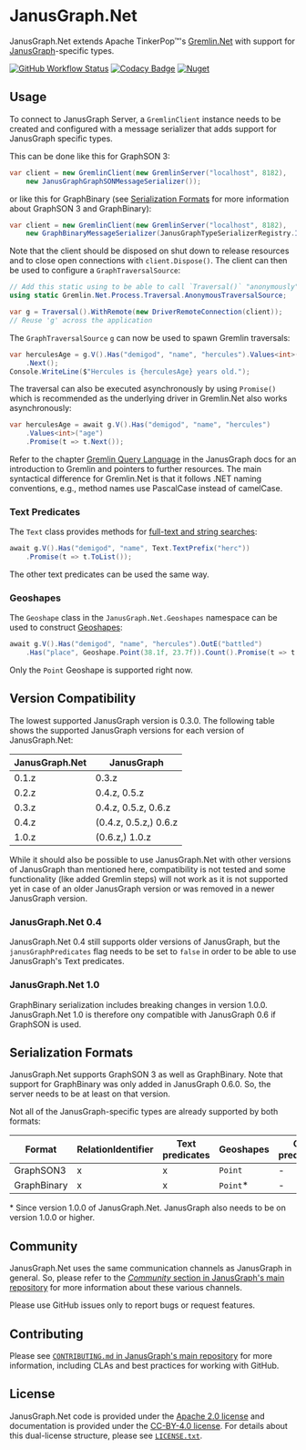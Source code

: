 # JanusGraph.Net

JanusGraph.Net extends Apache TinkerPop™'s [Gremlin.Net][gremlin.net] with
support for [JanusGraph][janusgraph]-specific types.

[![GitHub Workflow Status][actions-badge]][actions-url]
[![Codacy Badge][codacy-badge]][codacy-url]
[![Nuget][nuget-badge]][nuget-url]

## Usage

To connect to JanusGraph Server, a `GremlinClient` instance needs to be
created and configured with a message serializer that adds support for
JanusGraph specific types.

This can be done like this for GraphSON 3:

```cs
var client = new GremlinClient(new GremlinServer("localhost", 8182),
    new JanusGraphGraphSONMessageSerializer());
```

or like this for GraphBinary (see
[Serialization Formats](#serialization-formats) for more information about
GraphSON 3 and GraphBinary):

```cs
var client = new GremlinClient(new GremlinServer("localhost", 8182),
    new GraphBinaryMessageSerializer(JanusGraphTypeSerializerRegistry.Instance));
```

Note that the client should be disposed on shut down to release resources and
to close open connections with `client.Dispose()`.
The client can then be used to configure a `GraphTraversalSource`:

```cs
// Add this static using to be able to call `Traversal()` "anonymously"
using static Gremlin.Net.Process.Traversal.AnonymousTraversalSource;

var g = Traversal().WithRemote(new DriverRemoteConnection(client));
// Reuse 'g' across the application
```

The `GraphTraversalSource` `g` can now be used to spawn Gremlin traversals:

```cs
var herculesAge = g.V().Has("demigod", "name", "hercules").Values<int>("age")
    .Next();
Console.WriteLine($"Hercules is {herculesAge} years old.");
```

The traversal can also be executed asynchronously by using `Promise()` which is
recommended as the underlying driver in Gremlin.Net also works
asynchronously:

```cs
var herculesAge = await g.V().Has("demigod", "name", "hercules")
    .Values<int>("age")
    .Promise(t => t.Next());
```

Refer to the chapter [Gremlin Query Language][gremlin-chapter] in the
JanusGraph docs for an introduction to Gremlin and pointers to further
resources.
The main syntactical difference for Gremlin.Net is that it follows .NET naming
conventions, e.g., method names use PascalCase instead of camelCase.

### Text Predicates

The `Text` class provides methods for
[full-text and string searches][text-predicates]:

```cs
await g.V().Has("demigod", "name", Text.TextPrefix("herc"))
    .Promise(t => t.ToList());
```

The other text predicates can be used the same way.

### Geoshapes

The `Geoshape` class in the `JanusGraph.Net.Geoshapes` namespace can be used to
construct [Geoshapes][geoshapes]:

```cs
await g.V().Has("demigod", "name", "hercules").OutE("battled")
    .Has("place", Geoshape.Point(38.1f, 23.7f)).Count().Promise(t => t.Next());
```

Only the `Point` Geoshape is supported right now.

## Version Compatibility

The lowest supported JanusGraph version is 0.3.0.
The following table shows the supported JanusGraph versions for each version
of JanusGraph.Net:

| JanusGraph.Net | JanusGraph             |
| -------------- | ---------------------- |
| 0.1.z          | 0.3.z                  |
| 0.2.z          | 0.4.z, 0.5.z           |
| 0.3.z          | 0.4.z, 0.5.z, 0.6.z    |
| 0.4.z          | (0.4.z, 0.5.z,) 0.6.z  |
| 1.0.z          | (0.6.z,) 1.0.z         |

While it should also be possible to use JanusGraph.Net with other versions of
JanusGraph than mentioned here, compatibility is not tested and some
functionality (like added Gremlin steps) will not work as it is not supported
yet in case of an older JanusGraph version or was removed in a newer JanusGraph
version.

### JanusGraph.Net 0.4

JanusGraph.Net 0.4 still supports older versions of JanusGraph, but the
`janusGraphPredicates` flag needs to be set to `false` in order to be able to
use JanusGraph's Text predicates.

### JanusGraph.Net 1.0

GraphBinary serialization includes breaking changes in version 1.0.0.
JanusGraph.Net 1.0 is therefore ony compatible with JanusGraph 0.6 if GraphSON
is used.

## Serialization Formats

JanusGraph.Net supports GraphSON 3 as well as GraphBinary.
Note that support for GraphBinary was only added in JanusGraph 0.6.0. So, the
server needs to be at least on that version.

Not all of the JanusGraph-specific types are already supported by both formats:

| Format      | RelationIdentifier | Text predicates | Geoshapes | Geo predicates |
| ----------- | ------------------ | --------------- | --------- | -------------- |
| GraphSON3   | x                  | x               | `Point`   | -              |
| GraphBinary | x                  | x               | `Point`*  | -              |

\* Since version 1.0.0 of JanusGraph.Net.
JanusGraph also needs to be on version 1.0.0 or higher.

## Community

JanusGraph.Net uses the same communication channels as JanusGraph in general.
So, please refer to the
[_Community_ section in JanusGraph's main repository][janusgraph-community]
for more information about these various channels.

Please use GitHub issues only to report bugs or request features.

## Contributing

Please see
[`CONTRIBUTING.md` in JanusGraph's main repository][janusgraph-contributing]
for more information, including CLAs and best practices for working with
GitHub.

## License

JanusGraph.Net code is provided under the [Apache 2.0 license](APACHE-2.0.txt)
and documentation is provided under the [CC-BY-4.0 license](CC-BY-4.0.txt). For
details about this dual-license structure, please see
[`LICENSE.txt`](LICENSE.txt).

[codacy-badge]: https://api.codacy.com/project/badge/Grade/eb69004e41f64f03be82228e6faaedd1
[codacy-url]: https://app.codacy.com/project/JanusGraph/janusgraph-dotnet/dashboard
[nuget-badge]: https://img.shields.io/nuget/v/JanusGraph.NET
[nuget-url]: https://www.nuget.org/packages/JanusGraph.NET/
[actions-badge]:
https://img.shields.io/github/actions/workflow/status/JanusGraph/janusgraph-dotnet/dotnet.yml?branch=master
[actions-url]: https://github.com/JanusGraph/janusgraph-dotnet/actions
[janusgraph]: https://janusgraph.org/
[gremlin.net]: https://tinkerpop.apache.org/docs/current/reference/#gremlin-DotNet
[gremlin-chapter]: https://docs.janusgraph.org/getting-started/gremlin/
[text-predicates]: https://docs.janusgraph.org/interactions/search-predicates/#text-predicate
[geoshapes]: https://docs.janusgraph.org/interactions/search-predicates/#geoshape-data-type
[janusgraph-community]: https://github.com/JanusGraph/janusgraph#community
[janusgraph-contributing]: https://github.com/JanusGraph/janusgraph/blob/master/CONTRIBUTING.md
